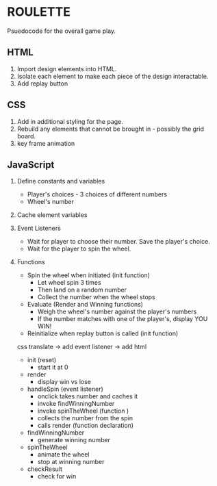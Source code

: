 # ROULETTE

Psuedocode for the overall game play.

## HTML

1. Import design elements into HTML.
2. Isolate each element to make each piece of the design interactable.
3. Add replay button


## CSS

1. Add in additional styling for the page.
2. Rebuild any elements that cannot be brought in - possibly the grid board.
1. key frame animation


## JavaScript

1. Define constants and variables
   - Player's choices - 3 choices of different numbers
   - Wheel's number
1. Cache element variables
1. Event Listeners
   - Wait for player to choose their number. Save the player's choice.
   - Wait for the player to spin the wheel.
1. Functions
   - Spin the wheel when initiated (init function)
     - Let wheel spin 3 times 
     - Then land on a random number
     - Collect the number when the wheel stops
   - Evaluate (Render and Winning functions)
     - Weigh the wheel's number against the player's numbers
     - If the number matches with one of the player's, display YOU WIN!
   - Reinitialize when replay button is called (init function)




   css translate -> add event listener -> add html



   - init (reset)
      - start it at 0
   - render
      - display win vs lose
   - handleSpin (event listener)
      - onclick takes number and caches it
      - invoke findWinningNumber
      - invoke spinTheWheel (function )
      - collects the number from the spin
      - calls render (function declaration)
   - findWinningNumber
      - generate winning number
   - spinTheWheel
      - animate the wheel
      - stop at winning number
   - checkResult
      - check for win